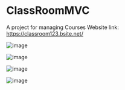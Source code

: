 # ClassRoomMVC

A project for managing Courses
Website link: https://classroom123.bsite.net/

![image](https://github.com/Xondamir02/ClassRoomMVC/assets/89469811/c6051b7a-836b-4457-b941-3b5254677da4)

![image](https://github.com/Xondamir02/ClassRoomMVC/assets/89469811/08a769ba-94b9-4bd5-a841-c6fe36f11094)

![image](https://github.com/Xondamir02/ClassRoomMVC/assets/89469811/7a85f26c-af30-46e4-89af-91f9810b6ce6)

![image](https://github.com/Xondamir02/ClassRoomMVC/assets/89469811/3b2f7e04-4954-4848-a023-bd0cffd8b16f)
